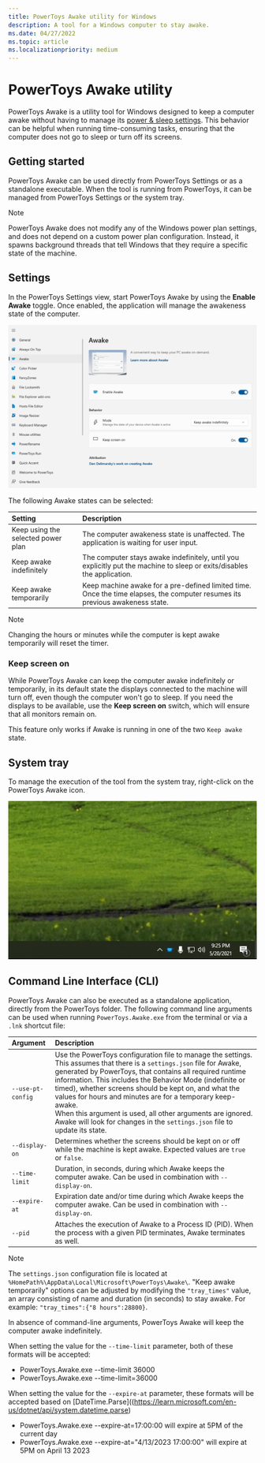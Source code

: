 ```yaml
---
title: PowerToys Awake utility for Windows
description: A tool for a Windows computer to stay awake.
ms.date: 04/27/2022
ms.topic: article
ms.localizationpriority: medium
---
```


# PowerToys Awake utility

PowerToys Awake is a utility tool for Windows designed to keep a computer awake without having to manage its [power & sleep settings](https://support.microsoft.com/windows/how-to-adjust-power-and-sleep-settings-26f623b5-4fcc-4194-863d-b824e5ea7679). This behavior can be helpful when running time-consuming tasks, ensuring that the computer does not go to sleep or turn off its screens.

## Getting started

PowerToys Awake can be used directly from PowerToys Settings or as a standalone executable. When the tool is running from PowerToys, it can be managed from PowerToys Settings or the system tray.

> [!NOTE]
> PowerToys Awake does not modify any of the Windows power plan settings, and does not depend on a custom power plan configuration. Instead, it spawns background threads that tell Windows that they require a specific state of the machine.


## Settings

In the PowerToys Settings view, start PowerToys Awake by using the **Enable Awake** toggle. Once enabled, the application will manage the awakeness state of the computer.

![A screenshot of the Awake settings.](../images/pt-awake-settings-menu.png)

The following Awake states can be selected:

| Setting | Description |
| :-- | :-- |
| Keep using the selected power plan | The computer awakeness state is unaffected. The application is waiting for user input. |
| Keep awake indefinitely | The computer stays awake indefinitely, until you explicitly put the machine to sleep or exits/disables the application. |
| Keep awake temporarily | Keep machine awake for a pre-defined limited time. Once the time elapses, the computer resumes its previous awakeness state. |

> [!NOTE]
> Changing the hours or minutes while the computer is kept awake temporarily will reset the timer.

### Keep screen on

While PowerToys Awake can keep the computer awake indefinitely or temporarily, in its default state the displays connected to the machine will turn off, even though the computer won't go to sleep. If you need the displays to be available, use the **Keep screen on** switch, which will ensure that all monitors remain on.

This feature only works if Awake is running in one of the two `Keep awake` state.

## System tray

To manage the execution of the tool from the system tray, right-click on the PowerToys Awake icon.

![Awake settings managed from the system tray on Windows.](../images/pt-awake-tray.gif)


## Command Line Interface (CLI)

PowerToys Awake can also be executed as a standalone application, directly from the PowerToys folder. The following command line arguments can be used when running `PowerToys.Awake.exe` from the terminal or via a `.lnk` shortcut file:

| Argument          | Description |
| :---------------- | :---------- |
| `--use-pt-config` | Use the PowerToys configuration file to manage the settings. This assumes that there is a `settings.json` file for Awake, generated by PowerToys, that contains all required runtime information. This includes the Behavior Mode (indefinite or timed), whether screens should be kept on, and what the values for hours and minutes are for a temporary keep-awake.<br/>When this argument is used, all other arguments are ignored. Awake will look for changes in the `settings.json` file to update its state. |
| `--display-on`    | Determines whether the screens should be kept on or off while the machine is kept awake. Expected values are `true` or `false`. |
| `--time-limit`    | Duration, in seconds, during which Awake keeps the computer awake. Can be used in combination with `--display-on`. |
| `--expire-at`     | Expiration date and/or time during which Awake keeps the computer awake. Can be used in combination with `--display-on`. |
| `--pid`           | Attaches the execution of Awake to a Process ID (PID). When the process with a given PID terminates, Awake terminates as well. |

> [!NOTE]
> The `settings.json` configuration file is located at `%HomePath%\AppData\Local\Microsoft\PowerToys\Awake\`. "Keep awake temporarily" options can be adjusted by modifying the `"tray_times"` value, an array consisting of name and duration (in seconds) to stay awake. For example: `"tray_times":{"8 hours":28800}`.

In absence of command-line arguments, PowerToys Awake will keep the computer awake indefinitely.

When setting the value for the `--time-limit` parameter, both of these formats will be accepted:

- PowerToys.Awake.exe --time-limit 36000
- PowerToys.Awake.exe --time-limit=36000

When setting the value for the `--expire-at` parameter, these formats will be accepted based on [DateTime.Parse]((https://learn.microsoft.com/en-us/dotnet/api/system.datetime.parse)

- PowerToys.Awake.exe --expire-at=17:00:00 will expire at 5PM of the current day
- PowerToys.Awake.exe --expire-at="4/13/2023 17:00:00" will expire at 5PM on April 13 2023
